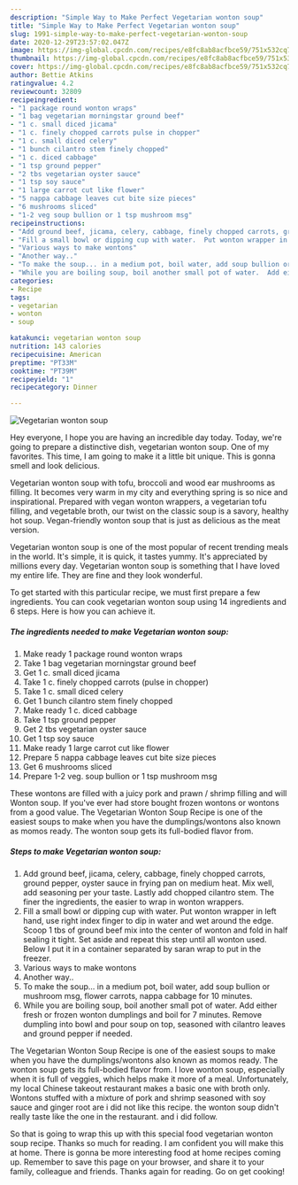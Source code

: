 ```yaml
---
description: "Simple Way to Make Perfect Vegetarian wonton soup"
title: "Simple Way to Make Perfect Vegetarian wonton soup"
slug: 1991-simple-way-to-make-perfect-vegetarian-wonton-soup
date: 2020-12-29T23:57:02.047Z
image: https://img-global.cpcdn.com/recipes/e8fc8ab8acfbce59/751x532cq70/vegetarian-wonton-soup-recipe-main-photo.jpg
thumbnail: https://img-global.cpcdn.com/recipes/e8fc8ab8acfbce59/751x532cq70/vegetarian-wonton-soup-recipe-main-photo.jpg
cover: https://img-global.cpcdn.com/recipes/e8fc8ab8acfbce59/751x532cq70/vegetarian-wonton-soup-recipe-main-photo.jpg
author: Bettie Atkins
ratingvalue: 4.2
reviewcount: 32809
recipeingredient:
- "1 package round wonton wraps"
- "1 bag vegetarian morningstar ground beef"
- "1 c. small diced jicama"
- "1 c. finely chopped carrots pulse in chopper"
- "1 c. small diced celery"
- "1 bunch cilantro stem finely chopped"
- "1 c. diced cabbage"
- "1 tsp ground pepper"
- "2 tbs vegetarian oyster sauce"
- "1 tsp soy sauce"
- "1 large carrot cut like flower"
- "5 nappa cabbage leaves cut bite size pieces"
- "6 mushrooms sliced"
- "1-2 veg soup bullion or 1 tsp mushroom msg"
recipeinstructions:
- "Add ground beef, jicama, celery, cabbage, finely chopped carrots, ground pepper, oyster sauce in frying pan on medium heat. Mix well,  add seasoning per your taste. Lastly add chopped cilantro stem. The finer the ingredients,  the easier to wrap in wonton wrappers."
- "Fill a small bowl or dipping cup with water.  Put wonton wrapper in left hand, use right index finger to dip in water and wet around the edge. Scoop 1 tbs of ground beef mix into the center of wonton and fold in half sealing it tight. Set aside and repeat this step until all wonton used. Below I put it in a container separated by saran wrap to put in the freezer."
- "Various ways to make wontons"
- "Another way.."
- "To make the soup... in a medium pot, boil water, add soup bullion or mushroom msg, flower carrots, nappa cabbage for 10 minutes."
- "While you are boiling soup, boil another small pot of water.  Add either fresh or frozen wonton dumplings and boil for 7 minutes. Remove dumpling into bowl and pour soup on top, seasoned with cilantro leaves and ground pepper if needed."
categories:
- Recipe
tags:
- vegetarian
- wonton
- soup

katakunci: vegetarian wonton soup 
nutrition: 143 calories
recipecuisine: American
preptime: "PT33M"
cooktime: "PT39M"
recipeyield: "1"
recipecategory: Dinner

---
```



![Vegetarian wonton soup](https://img-global.cpcdn.com/recipes/e8fc8ab8acfbce59/751x532cq70/vegetarian-wonton-soup-recipe-main-photo.jpg)

Hey everyone, I hope you are having an incredible day today. Today, we're going to prepare a distinctive dish, vegetarian wonton soup. One of my favorites. This time, I am going to make it a little bit unique. This is gonna smell and look delicious.

Vegetarian wonton soup with tofu, broccoli and wood ear mushrooms as filling. It becomes very warm in my city and everything spring is so nice and inspirational. Prepared with vegan wonton wrappers, a vegetarian tofu filling, and vegetable broth, our twist on the classic soup is a savory, healthy hot soup. Vegan-friendly wonton soup that is just as delicious as the meat version.

Vegetarian wonton soup is one of the most popular of recent trending meals in the world. It's simple, it is quick, it tastes yummy. It's appreciated by millions every day. Vegetarian wonton soup is something that I have loved my entire life. They are fine and they look wonderful.


To get started with this particular recipe, we must first prepare a few ingredients. You can cook vegetarian wonton soup using 14 ingredients and 6 steps. Here is how you can achieve it.

<!--inarticleads1-->

##### The ingredients needed to make Vegetarian wonton soup:

1. Make ready 1 package round wonton wraps
1. Take 1 bag vegetarian morningstar ground beef
1. Get 1 c. small diced jicama
1. Take 1 c. finely chopped carrots (pulse in chopper)
1. Take 1 c. small diced celery
1. Get 1 bunch cilantro stem finely chopped
1. Make ready 1 c. diced cabbage
1. Take 1 tsp ground pepper
1. Get 2 tbs vegetarian oyster sauce
1. Get 1 tsp soy sauce
1. Make ready 1 large carrot cut like flower
1. Prepare 5 nappa cabbage leaves cut bite size pieces
1. Get 6 mushrooms sliced
1. Prepare 1-2 veg. soup bullion or 1 tsp mushroom msg


These wontons are filled with a juicy pork and prawn / shrimp filling and will Wonton soup. If you&#39;ve ever had store bought frozen wontons or wontons from a good value. The Vegetarian Wonton Soup Recipe is one of the easiest soups to make when you have the dumplings/wontons also known as momos ready. The wonton soup gets its full-bodied flavor from. 

<!--inarticleads2-->

##### Steps to make Vegetarian wonton soup:

1. Add ground beef, jicama, celery, cabbage, finely chopped carrots, ground pepper, oyster sauce in frying pan on medium heat. Mix well,  add seasoning per your taste. Lastly add chopped cilantro stem. The finer the ingredients,  the easier to wrap in wonton wrappers.
1. Fill a small bowl or dipping cup with water.  Put wonton wrapper in left hand, use right index finger to dip in water and wet around the edge. Scoop 1 tbs of ground beef mix into the center of wonton and fold in half sealing it tight. Set aside and repeat this step until all wonton used. Below I put it in a container separated by saran wrap to put in the freezer.
1. Various ways to make wontons
1. Another way..
1. To make the soup... in a medium pot, boil water, add soup bullion or mushroom msg, flower carrots, nappa cabbage for 10 minutes.
1. While you are boiling soup, boil another small pot of water.  Add either fresh or frozen wonton dumplings and boil for 7 minutes. Remove dumpling into bowl and pour soup on top, seasoned with cilantro leaves and ground pepper if needed.


The Vegetarian Wonton Soup Recipe is one of the easiest soups to make when you have the dumplings/wontons also known as momos ready. The wonton soup gets its full-bodied flavor from. I love wonton soup, especially when it is full of veggies, which helps make it more of a meal. Unfortunately, my local Chinese takeout restaurant makes a basic one with broth only. Wontons stuffed with a mixture of pork and shrimp seasoned with soy sauce and ginger root are i did not like this recipe. the wonton soup didn&#39;t really taste like the one in the restaurant. and i did follow. 

So that is going to wrap this up with this special food vegetarian wonton soup recipe. Thanks so much for reading. I am confident you will make this at home. There is gonna be more interesting food at home recipes coming up. Remember to save this page on your browser, and share it to your family, colleague and friends. Thanks again for reading. Go on get cooking!
